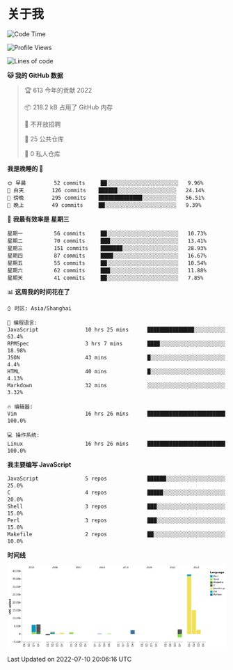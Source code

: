 # 关于我

<!--START_SECTION:waka-->
![Code Time](http://img.shields.io/badge/Code%20Time-0%20secs-blue)

![Profile Views](http://img.shields.io/badge/%E4%B8%AA%E4%BA%BA%E5%B0%81%E9%9D%A2%E8%A7%82%E7%9C%8B%E6%AC%A1%E6%95%B0-18-blue)

![Lines of code](https://img.shields.io/badge/%E4%BB%8E%E3%80%8C%E4%BD%A0%E5%A5%BD%E4%B8%96%E7%95%8C%E3%80%8D%E6%88%91%E5%B7%B2%E7%BB%8F%E5%86%99%E4%BA%86-74%20Thousand%20%E8%A1%8C%E4%BB%A3%E7%A0%81-blue)

**🐱 我的 GitHub 数据** 

> 🏆 613 今年的贡献 2022
 > 
> 📦 218.2 kB 占用了 GitHub 内存 
 > 
> 🚫 不开放招聘
 > 
> 📜 25 公共仓库 
 > 
> 🔑 0 私人仓库  
 > 
**我是晚睡的 🦉** 

```text
🌞 早晨         52 commits     ██░░░░░░░░░░░░░░░░░░░░░░░   9.96% 
🌆 白天         126 commits    ██████░░░░░░░░░░░░░░░░░░░   24.14% 
🌃 傍晚         295 commits    ██████████████░░░░░░░░░░░   56.51% 
🌙 晚上         49 commits     ██░░░░░░░░░░░░░░░░░░░░░░░   9.39%

```
📅 **我最有效率是 星期三** 

```text
星期一          56 commits     ██░░░░░░░░░░░░░░░░░░░░░░░   10.73% 
星期二          70 commits     ███░░░░░░░░░░░░░░░░░░░░░░   13.41% 
星期三          151 commits    ███████░░░░░░░░░░░░░░░░░░   28.93% 
星期四          87 commits     ████░░░░░░░░░░░░░░░░░░░░░   16.67% 
星期五          55 commits     ██░░░░░░░░░░░░░░░░░░░░░░░   10.54% 
星期六          62 commits     ███░░░░░░░░░░░░░░░░░░░░░░   11.88% 
星期天          41 commits     ██░░░░░░░░░░░░░░░░░░░░░░░   7.85%

```


📊 **这周我的时间花在了** 

```text
⌚︎ 时区: Asia/Shanghai

💬 编程语言: 
JavaScript               10 hrs 25 mins      ███████████████░░░░░░░░░░   63.4% 
RPMSpec                  3 hrs 7 mins        ████░░░░░░░░░░░░░░░░░░░░░   18.98% 
JSON                     43 mins             █░░░░░░░░░░░░░░░░░░░░░░░░   4.4% 
HTML                     40 mins             █░░░░░░░░░░░░░░░░░░░░░░░░   4.13% 
Markdown                 32 mins             ░░░░░░░░░░░░░░░░░░░░░░░░░   3.32%

🔥 编辑器: 
Vim                      16 hrs 26 mins      █████████████████████████   100.0%

💻 操作系统: 
Linux                    16 hrs 26 mins      █████████████████████████   100.0%

```

**我主要编写 JavaScript** 

```text
JavaScript               5 repos             ██████░░░░░░░░░░░░░░░░░░░   25.0% 
C                        4 repos             █████░░░░░░░░░░░░░░░░░░░░   20.0% 
Shell                    3 repos             ███░░░░░░░░░░░░░░░░░░░░░░   15.0% 
Perl                     3 repos             ███░░░░░░░░░░░░░░░░░░░░░░   15.0% 
Makefile                 2 repos             ██░░░░░░░░░░░░░░░░░░░░░░░   10.0%

```


**时间线**

![Chart not found](https://raw.githubusercontent.com/Arondight/Arondight/master/charts/bar_graph.png) 


 Last Updated on 2022-07-10 20:06:16 UTC
<!--END_SECTION:waka-->
